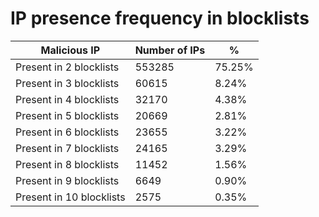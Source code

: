 # IP presence frequency in blocklists
| Malicious IP | Number of IPs | % |
|----|----|----|
| Present in 2 blocklists | 553285 | 75.25% |
| Present in 3 blocklists | 60615 | 8.24% |
| Present in 4 blocklists | 32170 | 4.38% |
| Present in 5 blocklists | 20669 | 2.81% |
| Present in 6 blocklists | 23655 | 3.22% |
| Present in 7 blocklists | 24165 | 3.29% |
| Present in 8 blocklists | 11452 | 1.56% |
| Present in 9 blocklists | 6649 | 0.90% |
| Present in 10 blocklists | 2575 | 0.35% |
